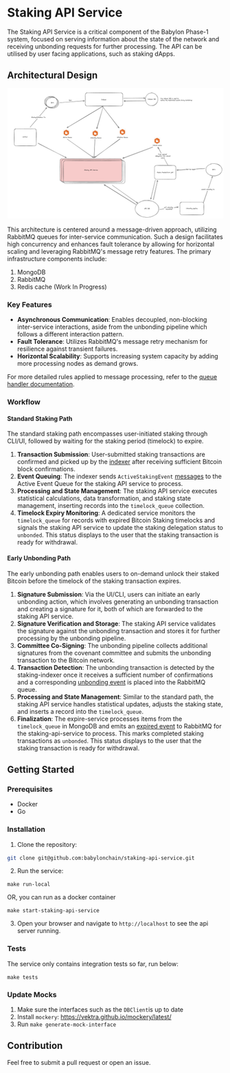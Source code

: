 # Staking API Service

The Staking API Service is a critical component of the Babylon Phase-1 system, 
focused on serving information about the state of the network and 
receiving unbonding requests for further processing. 
The API can be utilised by user facing applications, such as staking dApps. 

## Architectural Design

![Staking Service Architecture](images/architectural-design.jpg)

This architecture is centered around a message-driven approach, 
utilizing RabbitMQ queues for inter-service communication. 
Such a design facilitates high concurrency and enhances fault tolerance by 
allowing for horizontal scaling and leveraging RabbitMQ's message retry features. 
The primary infrastructure components include:

1. MongoDB
2. RabbitMQ
3. Redis cache (Work In Progress)

### Key Features

- **Asynchronous Communication**: Enables decoupled, non-blocking inter-service 
interactions, aside from the unbonding pipeline which follows a different interaction pattern.
- **Fault Tolerance**: Utilizes RabbitMQ's message retry mechanism for resilience 
against transient failures.
- **Horizontal Scalability**: Supports increasing system capacity by 
adding more processing nodes as demand grows.

For more detailed rules applied to message processing, 
refer to the [queue handler documentation](internal/queue/handlers/REAME.md).

### Workflow

#### Standard Staking Path

The standard staking path encompasses user-initiated staking through CLI/UI, 
followed by waiting for the staking period (timelock) to expire.

1. **Transaction Submission**: User-submitted staking transactions are 
confirmed and picked up by the [indexer](https://github.com/babylonchain/staking-indexer) 
after receiving sufficient Bitcoin block confirmations.
2. **Event Queuing**: The indexer sends `ActiveStakingEvent` [messages](https://github.com/babylonchain/staking-queue-client/blob/main/client/schema.go#L24) 
to the Active Event Queue for the staking API service to process.
3. **Processing and State Management**: The staking API service executes statistical calculations, 
data transformation, and staking state management, inserting records into the `timelock_queue` collection.
4. **Timelock Expiry Monitoring**: A dedicated service monitors the `timelock_queue` for 
records with expired Bitcoin Staking timelocks and signals the staking API service 
to update the staking delegation status to `unbonded`. 
This status displays to the user that the staking transaction is ready for withdrawal.

#### Early Unbonding Path

The early unbonding path enables users to on-demand unlock their staked Bitcoin
before the timelock of the staking transaction expires.

1. **Signature Submission**: Via the UI/CLI, users can initiate an early unbonding action,
which involves generating an unbonding transaction and creating a signature for it,
both of which are forwarded to the staking API service.
2. **Signature Verification and Storage**: The staking API service validates the signature
against the unbonding transaction and
stores it for further processing by the unbonding pipeline.
3. **Committee Co-Signing**: The unbonding pipeline collects additional signatures 
from the covenant committee and submits the unbonding transaction to the Bitcoin network.
4. **Transaction Detection**: The unbonding transaction is detected by the staking-indexer 
once it receives a sufficient number of confirmations and a corresponding [unbonding event](https://github.com/babylonchain/staking-queue-client/blob/main/client/schema.go#L70) 
is placed into the RabbitMQ queue.
5. **Processing and State Management**: Similar to the standard path, the staking API service 
handles statistical updates, adjusts the staking state, and inserts a record into the `timelock_queue`.
6. **Finalization**: The expire-service processes items from the `timelock_queue` in 
MongoDB and emits an [expired event](https://github.com/babylonchain/staking-queue-client/blob/main/client/schema.go#L130) 
to RabbitMQ for the staking-api-service to process. This marks completed staking 
transactions as `unbonded`. This status displays to the user that the staking transaction is ready for withdrawal.

## Getting Started

### Prerequisites

- Docker
- Go

### Installation

1. Clone the repository:

```bash
git clone git@github.com:babylonchain/staking-api-service.git
```

2. Run the service:

```
make run-local
```

OR, you can run as a docker container

```
make start-staking-api-service
```

3. Open your browser and navigate to `http://localhost` to see the api server running.


### Tests

The service only contains integration tests so far, run below:

```
make tests
```

### Update Mocks
1. Make sure the interfaces such as the `DBClient`is up to date
2. Install `mockery`: https://vektra.github.io/mockery/latest/
3. Run `make generate-mock-interface`

## Contribution

Feel free to submit a pull request or open an issue.